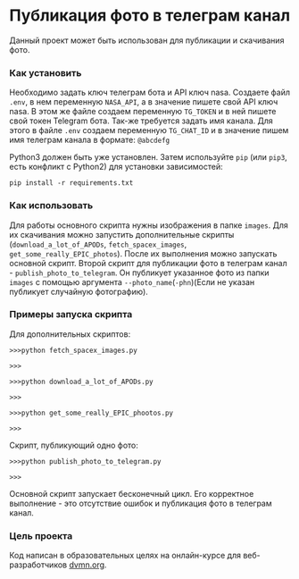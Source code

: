 # Публикация фото в телеграм канал

Данный проект может быть использован для публикации и скачивания фото.

### Как установить

Необходимо задать ключ телеграм бота и API ключ nasa. Создаете файл `.env`, в нем переменную `NASA_API`, а в значение пишете свой API ключ nasa. В этом же файле создаем переменную `TG_TOKEN` и в ней пишете свой токен Telegram бота.
Так-же требуется задать имя канала. Для этого в файле `.env` создаем переменную `TG_CHAT_ID` и в значение пишем имя телеграм канала в формате: `@abcdefg`

Python3 должен быть уже установлен. 
Затем используйте `pip` (или `pip3`, есть конфликт с Python2) для установки зависимостей:
```
pip install -r requirements.txt
```

### Как использовать

Для работы основного скрипта нужны изображения в папке `images`.
Для их скачивания можно запустить дополнительные скрипты (`download_a_lot_of_APODs`, `fetch_spacex_images`, `get_some_really_EPIC_photos`).
После их выполнения можно запускать основной скрипт.
Второй скрипт для публикации фото в телеграм канал - `publish_photo_to_telegram`. Он публикует указанное фото из папки `images` с помощью аргумента `--photo_name`(`-phn`)(Если не указан публикует случайную фотографию).

### Примеры запуска скрипта

Для дополнительных скриптов:
```
>>>python fetch_spacex_images.py

>>>
```

```
>>>python download_a_lot_of_APODs.py

>>>
```

```
>>>python get_some_really_EPIC_phootos.py

>>>
```

Скрипт, публикующий одно фото:
```
>>>python publish_photo_to_telegram.py

>>>
```

Основной скрипт запускает бесконечный цикл.
Его корректное выполнение - это отсутствие ошибок и публикация фото в телеграм канал.

### Цель проекта

Код написан в образовательных целях на онлайн-курсе для веб-разработчиков [dvmn.org](https://dvmn.org/).